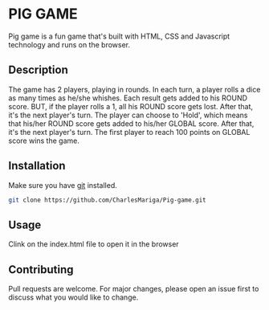 # PIG GAME

Pig game is a fun game that's built with HTML, CSS and Javascript technology and runs on the browser.

## Description

The game has 2 players, playing in rounds. In each turn, a player rolls a dice as many times as he/she whishes. Each result gets added to his ROUND score. BUT, if the player rolls a 1, all his ROUND score gets lost. After that, it's the next player's turn. The player can choose to 'Hold', which means that his/her ROUND score gets added to his/her GLOBAL score. After that, it's the next player's turn. The first player to reach 100 points on GLOBAL score wins the game.

## Installation
Make sure you have [git](https://git-scm.com/) installed.

```bash
git clone https://github.com/CharlesMariga/Pig-game.git
```

## Usage

Clink on the index.html file to open it in the browser

## Contributing

Pull requests are welcome. For major changes, please open an issue first to discuss what you would like to change.
